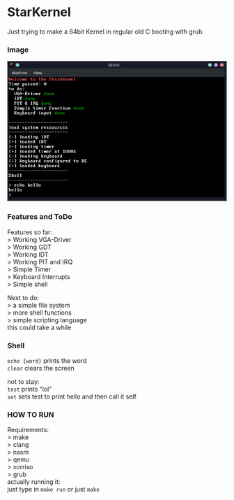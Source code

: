 # StarKernel <br>
Just trying to make a 64bit Kernel in regular old C booting with grub <br>
### Image
![alt text](https://raw.githubusercontent.com/Marsimplodation/StarKernel/main/Screenshots/Kernel.png)<br>

### Features and ToDo <br>
Features so far: <br>
    > Working VGA-Driver <br>
    > Working GDT <br>
    > Working IDT <br>
    > Working PIT and IRQ <br>
    > Simple Timer <br>
    > Keyboard Interrupts <br>
    > Simple shell <br>

Next to do: <br>
    > a simple file system <br>
    > more shell functions <br>
    > simple scripting language <br>
    this could take a while

### Shell <br>
`echo {word}` prints the word <br>
`clear` clears the screen <br>

not to stay: <br>
`test` prints "lol" <br>
`set` sets test to print hello and then call it self <br>

### HOW TO RUN <br>
Requirements: <br>
    > make <br>
    > clang <br>
    > nasm <br>
    > qemu <br>
    > xorriso <br>
    > grub <br>
actually running it: <br>
    just type in `make run` or just `make` <br>

